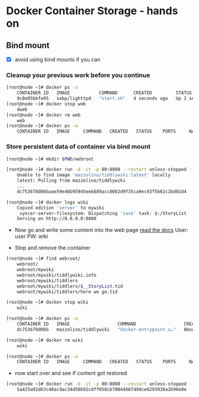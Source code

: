 # Docker Container Storage - hands on






## Bind mount 

 - [x] avoid using bind mounts if you can

### Cleanup your previous work before you continue
```bash
[root@node ~]# docker ps -a
	CONTAINER ID   IMAGE           COMMAND      CREATED         STATUS         PORTS                               NAMES
	9c8e05bbfe05   sebp/lighttpd   "start.sh"   4 seconds ago   Up 2 seconds   0.0.0.0:80->80/tcp, :::80->80/tcp   web
[root@node ~]# docker stop web
	dweb
[root@node ~]# docker rm web
	web
[root@node ~]# docker ps -a
	CONTAINER ID   IMAGE     COMMAND   CREATED   STATUS    PORTS     NAMES
```

### Store persistent data of container via bind mount
```bash
[root@node ~]# mkdir $PWD/webroot

[root@node ~]# docker run -d -it -p 80:8080 --restart unless-stopped --mount type=bind,source=$PWD/webroot,target=/var/lib/tiddlywiki --name wiki mazzolino/tiddlywiki
	Unable to find image 'mazzolino/tiddlywiki:latest' locally
	latest: Pulling from mazzolino/tiddlywiki
	...
	dc753678d06baae59e46b95945eeb689acc0082d9f35ca9ec93f5b61c2bd01d4

[root@node ~]# docker logs wiki
	Copied edition 'server' to mywiki
	 syncer-server-filesystem: Dispatching 'save' task: $:/StoryList 
	Serving on http://0.0.0.0:8080
```

* Now go and write some content into the web page
[read the docs](https://hub.docker.com/r/mazzolino/tiddlywiki)
User: user
PW: wiki

* Stop and remove the container
```bash
[root@node ~]# find webroot/
	webroot/
	webroot/mywiki
	webroot/mywiki/tiddlywiki.info
	webroot/mywiki/tiddlers
	webroot/mywiki/tiddlers/$__StoryList.tid
	webroot/mywiki/tiddlers/here we go.tid

[root@node ~]# docker stop wiki
	wiki

[root@node ~]# docker ps -a
	CONTAINER ID   IMAGE                  COMMAND                  CREATED              STATUS                       PORTS     NAMES
	dc753678d06b   mazzolino/tiddlywiki   "docker-entrypoint.s…"   About a minute ago   Exited (137) 4 seconds ago             wiki

[root@node ~]# docker rm wiki
	wiki

[root@node ~]# docker ps -a
	CONTAINER ID   IMAGE     COMMAND   CREATED   STATUS    PORTS     NAMES
```


* now start over and see if content got restored
```bash
[root@node ~]# docker run -d -it -p 80:8080 --restart unless-stopped --mount type=bind,source=$PWD/webroot,target=/var/lib/tiddlywiki --name wiki mazzolino/tiddlywiki
	5a425a91d63c48ac9ac34d50b92cdff058cb7004466f49dce6293938a2b96e0e
```
<!--stackedit_data:
eyJoaXN0b3J5IjpbLTE4ODIwNzQ4MzcsLTY1MDI2MTgzNywtNz
E5ODE1NDQ4LDIwOTAxOTEzMjgsMTc3MjgwMjQ1NiwxNjgxNzgx
ODA3XX0=
-->